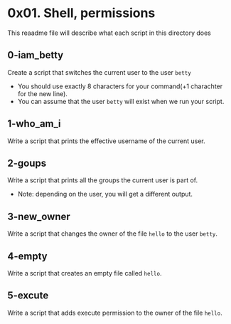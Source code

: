 # 0x01. Shell, permissions
This reaadme file will describe what each script in this directory does

## 0-iam_betty
Create a script that switches the current user to the user ``` betty ```
- You should use exactly 8 characters for your command(+1 charachter for the new line).
- You can assume that the user ``` betty ``` will exist when we run your script.
## 1-who_am_i
Write a script that prints the effective username of the current user.
## 2-goups
Write a script that prints all the groups the current user is part of.
- Note: depending on the user, you will get a different output.
## 3-new_owner
Write a script that changes the owner of the file ``` hello ``` to the user ``` betty ```.
## 4-empty
Write  a script that creates an empty file called ``` hello ```.
## 5-excute
Write a script that adds execute permission to the owner of the file ``` hello ```.
